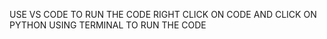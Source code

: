 USE VS CODE TO RUN THE CODE 
RIGHT CLICK ON  CODE AND CLICK ON PYTHON USING TERMINAL TO RUN THE CODE
